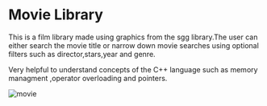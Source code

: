 # Movie Library
This is a film library made using graphics from the sgg library.The user can either search the movie title or narrow down movie searches using optional filters
such as director,stars,year and genre.

Very helpful to understand concepts of the C++ language such as memory managment ,operator overloading and pointers.

![movie](https://github.com/VisualDivider486/CPP/assets/72051251/6552f049-885b-4e5e-8d30-d7aa1acea094)
